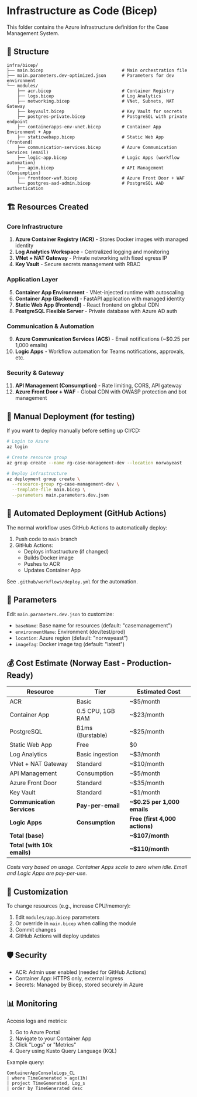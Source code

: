 # Infrastructure as Code (Bicep)

This folder contains the Azure infrastructure definition for the Case Management System.

## 📁 Structure

```
infra/bicep/
├── main.bicep                              # Main orchestration file
├── main.parameters.dev-optimized.json      # Parameters for dev environment
└── modules/
    ├── acr.bicep                           # Container Registry
    ├── logs.bicep                          # Log Analytics
    ├── networking.bicep                    # VNet, Subnets, NAT Gateway
    ├── keyvault.bicep                      # Key Vault for secrets
    ├── postgres-private.bicep              # PostgreSQL with private endpoint
    ├── containerapps-env-vnet.bicep        # Container App Environment + App
    ├── staticwebapp.bicep                  # Static Web App (frontend)
    ├── communication-services.bicep        # Azure Communication Services (email)
    ├── logic-app.bicep                     # Logic Apps (workflow automation)
    ├── apim.bicep                          # API Management (Consumption)
    ├── frontdoor-waf.bicep                 # Azure Front Door + WAF
    └── postgres-aad-admin.bicep            # PostgreSQL AAD authentication
```

## 🏗️ Resources Created

### Core Infrastructure
1. **Azure Container Registry (ACR)** - Stores Docker images with managed identity
2. **Log Analytics Workspace** - Centralized logging and monitoring
3. **VNet + NAT Gateway** - Private networking with fixed egress IP
4. **Key Vault** - Secure secrets management with RBAC

### Application Layer
5. **Container App Environment** - VNet-injected runtime with autoscaling
6. **Container App (Backend)** - FastAPI application with managed identity
7. **Static Web App (Frontend)** - React frontend on global CDN
8. **PostgreSQL Flexible Server** - Private database with Azure AD auth

### Communication & Automation
9. **Azure Communication Services (ACS)** - Email notifications (~$0.25 per 1,000 emails)
10. **Logic Apps** - Workflow automation for Teams notifications, approvals, etc.

### Security & Gateway
11. **API Management (Consumption)** - Rate limiting, CORS, API gateway
12. **Azure Front Door + WAF** - Global CDN with OWASP protection and bot management

## 🚀 Manual Deployment (for testing)

If you want to deploy manually before setting up CI/CD:

```bash
# Login to Azure
az login

# Create resource group
az group create --name rg-case-management-dev --location norwayeast

# Deploy infrastructure
az deployment group create \
  --resource-group rg-case-management-dev \
  --template-file main.bicep \
  --parameters main.parameters.dev.json
```

## 🤖 Automated Deployment (GitHub Actions)

The normal workflow uses GitHub Actions to automatically deploy:

1. Push code to `main` branch
2. GitHub Actions:
   - Deploys infrastructure (if changed)
   - Builds Docker image
   - Pushes to ACR
   - Updates Container App

See `.github/workflows/deploy.yml` for the automation.

## 📝 Parameters

Edit `main.parameters.dev.json` to customize:

- `baseName`: Base name for resources (default: "casemanagement")
- `environmentName`: Environment (dev/test/prod)
- `location`: Azure region (default: "norwayeast")
- `imageTag`: Docker image tag (default: "latest")

## 💰 Cost Estimate (Norway East - Production-Ready)

| Resource | Tier | Estimated Cost |
|----------|------|----------------|
| ACR | Basic | ~$5/month |
| Container App | 0.5 CPU, 1GB RAM | ~$23/month |
| PostgreSQL | B1ms (Burstable) | ~$25/month |
| Static Web App | Free | $0 |
| Log Analytics | Basic ingestion | ~$3/month |
| VNet + NAT Gateway | Standard | ~$10/month |
| API Management | Consumption | ~$5/month |
| Azure Front Door | Standard | ~$35/month |
| Key Vault | Standard | ~$1/month |
| **Communication Services** | **Pay-per-email** | **~$0.25 per 1,000 emails** |
| **Logic Apps** | **Consumption** | **Free (first 4,000 actions)** |
| **Total (base)** | | **~$107/month** |
| **Total (with 10k emails)** | | **~$110/month** |

*Costs vary based on usage. Container Apps scale to zero when idle. Email and Logic Apps are pay-per-use.*

## 🔧 Customization

To change resources (e.g., increase CPU/memory):

1. Edit `modules/app.bicep` parameters
2. Or override in `main.bicep` when calling the module
3. Commit changes
4. GitHub Actions will deploy updates

## 🛡️ Security

- ACR: Admin user enabled (needed for GitHub Actions)
- Container App: HTTPS only, external ingress
- Secrets: Managed by Bicep, stored securely in Azure

## 📊 Monitoring

Access logs and metrics:
1. Go to Azure Portal
2. Navigate to your Container App
3. Click "Logs" or "Metrics"
4. Query using Kusto Query Language (KQL)

Example query:
```kql
ContainerAppConsoleLogs_CL
| where TimeGenerated > ago(1h)
| project TimeGenerated, Log_s
| order by TimeGenerated desc
```
